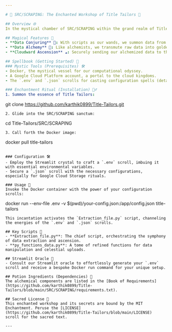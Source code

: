 ```yaml
---

# 🌌 SRC/SCRAPING: The Enchanted Workshop of Title Tailors 🌟

## Overview 🌐
In the mystical chamber of SRC/SCRAPING within the grand realm of Title Tailors, we weave together the art of Python scripting and the craft of Docker to transform data into a tapestry of insights. Guided by the arcane wisdom of `.env` and `.json` scrolls, our journey extends into the ethereal cloud realms of Google Cloud Storage.

## Magical Features 🔮
- **Data Conjuring** 📜: With scripts as our wands, we summon data from the digital ether with precision and intent.
- **Data Alchemy** 🧪: Like alchemists, we transmute raw data into golden insights, rich with meaning.
- **Cloudward Ascension** ☁️: Securely sending our alchemized data to the celestial vaults of Google Cloud Storage.

## Spellbook (Getting Started) 📖
### Mystic Tools (Prerequisites) 🛠️
- Docker, the mystical vessel for our computational odyssey.
- A Google Cloud Platform account, a portal to the cloud kingdoms.
- The `.env` and `.json` scrolls for casting configuration spells (details below).

### Enchantment Ritual (Installation) 🧙‍♂️
1. Summon the essence of Title Tailors:
   ```
   git clone https://github.com/karthik0899/Title-Tailors.git
   ```
2. Glide into the SRC/SCRAPING sanctum:
   ```
   cd Title-Tailors/SRC/SCRAPING
   ```
3. Call forth the Docker image:
   ```
   docker pull title-tailors
   ```

### Configuration 🛠️
- Employ the Streamlit crystal to craft a `.env` scroll, imbuing it with essential environmental variables.
- Secure a `.json` scroll with the necessary configurations, especially for Google Cloud Storage rituals.

### Usage 🚀
Invoke the Docker container with the power of your configuration scrolls:
```
docker run --env-file .env -v $(pwd)/your-config.json:/app/config.json title-tailors
```
This incantation activates the `Extraction_file.py` script, channeling the energies of the `.env` and `.json` scrolls.

## Key Scripts 📜
- **Extraction_file.py**: The chief script, orchestrating the symphony of data extraction and ascension.
- **py_functions_data.py**: A tome of refined functions for data manipulation and celestial uploads.

## Streamlit Oracle 🔮
- Consult our Streamlit oracle to effortlessly generate your `.env` scroll and receive a bespoke Docker run command for your unique setup.

## Potion Ingredients (Dependencies) 🧪
The alchemical components are listed in the [Book of Requirements](https://github.com/karthik0899/Title-Tailors/blob/main/SRC/SCRAPING/requirements.txt).

## Sacred License 📜
This enchanted workshop and its secrets are bound by the MIT Enchantment. Peruse the [LICENSE](https://github.com/karthik0899/Title-Tailors/blob/main/LICENSE) scroll for the sacred text.

---
```


